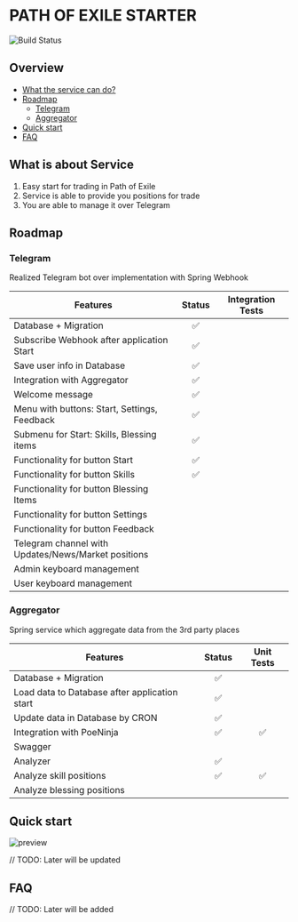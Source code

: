 # PATH OF EXILE STARTER

![Build Status](https://github.com/ylazakovich/path-of-exile-starter/actions/workflows/test.yml/badge.svg)

## Overview

- [What the service can do?](#what-is-about-service)
- [Roadmap](#roadmap)
    - [Telegram](#telegram)
    - [Aggregator](#aggregator)
- [Quick start](#quick-start)
- [FAQ](#faq)

## What is about Service

1) Easy start for trading in Path of Exile
2) Service is able to provide you positions for trade
3) You are able to manage it over Telegram

## Roadmap

### Telegram

Realized Telegram bot over implementation with Spring Webhook

| **Features**                                             |     **Status**     | **Integration Tests** |
|----------------------------------------------------------|:------------------:|:---------------------:|
| Database + Migration                                     | :white_check_mark: |                       |
| Subscribe Webhook after application Start                | :white_check_mark: |                       |
| Save user info in Database                               | :white_check_mark: |                       |
| Integration with Aggregator                              | :white_check_mark: |                       |
| Welcome message                                          | :white_check_mark: |                       |
| Menu with buttons: Start, Settings, Feedback             | :white_check_mark: |                       |
| Submenu for Start: Skills, Blessing items                | :white_check_mark: |                       |
| Functionality for button Start                           | :white_check_mark: |                       |
| Functionality for button Skills                          | :white_check_mark: |                       |
| Functionality for button Blessing Items                  |                    |                       |
| Functionality for button Settings                        |                    |                       |
| Functionality for button Feedback                        |                    |                       |
| Telegram channel with <br/>Updates/News/Market positions |                    |                       |
| Admin keyboard management                                |                    |                       |
| User keyboard management                                 |                    |                       |

### Aggregator

Spring service which aggregate data from the 3rd party places

| **Features**                                  |     **Status**     |   **Unit Tests**   |
|-----------------------------------------------|:------------------:|:------------------:|
| Database + Migration                          | :white_check_mark: |                    |
| Load data to Database after application start | :white_check_mark: |                    |
| Update data in Database by CRON               | :white_check_mark: |                    |
| Integration with PoeNinja                     | :white_check_mark: | :white_check_mark: |
| Swagger                                       |                    |                    |
| Analyzer                                      | :white_check_mark: |                    |
| Analyze skill positions                       | :white_check_mark: | :white_check_mark: |
| Analyze blessing positions                    |                    |                    |

## Quick start

![preview](https://github.com/ylazakovich/path-of-exile-starter/blob/main/config/demo.jpg)

// TODO: Later will be updated

## FAQ

// TODO: Later will be added
